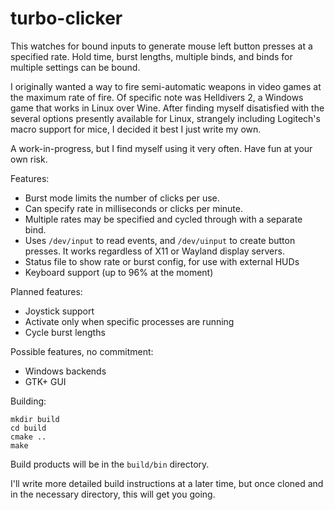 # turbo-clicker
This watches for bound inputs to generate mouse left button presses at a specified rate. Hold time, burst lengths, multiple binds, and binds for multiple settings can be bound.

I originally wanted a way to fire semi-automatic weapons in video games at the maximum rate of fire.
Of specific note was Helldivers 2, a Windows game that works in Linux over Wine.
After finding myself disatisfied with the several options presently available for Linux, strangely including Logitech's macro support for mice, I decided it best I just write my own.

A work-in-progress, but I find myself using it very often. Have fun at your own risk.

Features:
- Burst mode limits the number of clicks per use.
- Can specify rate in milliseconds or clicks per minute.
- Multiple rates may be specified and cycled through with a separate bind.
- Uses `/dev/input` to read events, and `/dev/uinput` to create button presses. It works regardless of X11 or Wayland display servers.
- Status file to show rate or burst config, for use with external HUDs
- Keyboard support (up to 96% at the moment)

Planned features:
- Joystick support
- Activate only when specific processes are running
- Cycle burst lengths

Possible features, no commitment:
- Windows backends
- GTK+ GUI

Building:

```
mkdir build
cd build
cmake ..
make
```

Build products will be in the `build/bin` directory.

I'll write more detailed build instructions at a later time, but once cloned and in the necessary directory, this will get you going.
